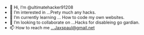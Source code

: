- 👋 Hi, I’m @ultimatehacker91208
- 👀 I’m interested in ...Prety much any hacks.
- 🌱 I’m currently learning ... How to code my own websites.
- 💞️ I’m looking to collaborate on ...Hacks for disableing go gardian.
- 📫 How to reach me ...Jaxspaul@gmail.net

<!---
ultimatehacker91208/ultimatehacker91208 is a ✨ special ✨ repository because its `README.md` (this file) appears on your GitHub profile.
You can click the Preview link to take a look at your changes.
--->
